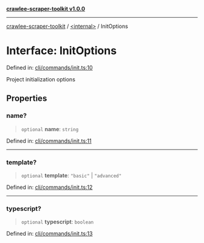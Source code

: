 [**crawlee-scraper-toolkit v1.0.0**](../../README.md)

***

[crawlee-scraper-toolkit](../../globals.md) / [\<internal\>](../README.md) / InitOptions

# Interface: InitOptions

Defined in: [cli/commands/init.ts:10](https://github.com/devalexanderdaza/crawlee-scraper-toolkit/blob/main/src/cli/commands/init.ts#L10)

Project initialization options

## Properties

### name?

> `optional` **name**: `string`

Defined in: [cli/commands/init.ts:11](https://github.com/devalexanderdaza/crawlee-scraper-toolkit/blob/main/src/cli/commands/init.ts#L11)

***

### template?

> `optional` **template**: `"basic"` \| `"advanced"`

Defined in: [cli/commands/init.ts:12](https://github.com/devalexanderdaza/crawlee-scraper-toolkit/blob/main/src/cli/commands/init.ts#L12)

***

### typescript?

> `optional` **typescript**: `boolean`

Defined in: [cli/commands/init.ts:13](https://github.com/devalexanderdaza/crawlee-scraper-toolkit/blob/main/src/cli/commands/init.ts#L13)
